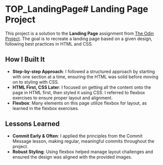 # TOP_LandingPage# Landing Page Project

This project is a solution to the **Landing Page** assignment from [The Odin Project](https://www.theodinproject.com/lessons/foundations-landing-page). The goal is to recreate a landing page based on a given design, following best practices in HTML and CSS.


## How I Built It

- **Step-by-step Approach**: I followed a structured approach by starting with one section at a time, ensuring the HTML was solid before moving on to styling with CSS.
- **HTML First, CSS Later**: I focused on getting all the content onto the page in HTML first, then styled it using CSS. I referred to flexbox exercises to ensure proper layout and alignment.
- **Flexbox**: Many elements on this page utilize flexbox for layout, as learned in the flexbox exercises.


## Lessons Learned

- **Commit Early & Often**: I applied the principles from the Commit Message lesson, making regular, meaningful commits throughout the project.
- **Robust Styling**: Using flexbox helped manage layout challenges and ensured the design was aligned with the provided images.



